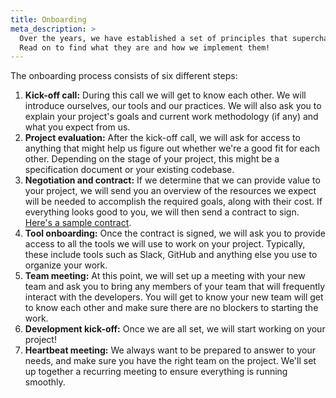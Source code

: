 ```yaml
---
title: Onboarding
meta_description: >
  Over the years, we have established a set of principles that supercharge our development process.
  Read on to find what they are and how we implement them!
---
```


The onboarding process consists of six different steps:

1. **Kick-off call:** During this call we will get to know each other. We will introduce ourselves,
   our tools and our practices. We will also ask you to explain your project's goals and current
   work methodology (if any) and what you expect from us.
2. **Project evaluation:** After the kick-off call, we will ask for access to anything that might
   help us figure out whether we're a good fit for each other. Depending on the stage of your
   project, this might be a specification document or your existing codebase.
3. **Negotiation and contract:** If we determine that we can provide value to your project, we will
   send you an overview of the resources we expect will be needed to accomplish the required goals,
   along with their cost. If everything looks good to you, we will then send a contract to sign.
   [Here's a sample contract](/middleman/uploads/contract-draft.pdf).
4. **Tool onboarding:** Once the contract is signed, we will ask you to provide access to all the
   tools we will use to work on your project. Typically, these include tools such as Slack, GitHub
   and anything else you use to organize your work.
5. **Team meeting:** At this point, we will set up a meeting with your new team and ask you to bring
   any members of your team that will frequently interact with the developers. You will get to know
   your new team will get to know each other and make sure there are no blockers to starting the
   work.
6. **Development kick-off:** Once we are all set, we will start working on your project!
7. **Heartbeat meeting:** We always want to be prepared to answer to your needs, and make sure you 
   have the right team on the project. We'll set up together a recurring meeting to ensure
   everything is running smoothly.
